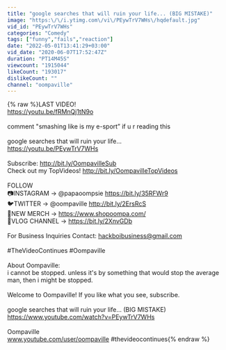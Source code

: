 ```yaml
---
title: "google searches that will ruin your life... (BIG MISTAKE)"
image: "https:\/\/i.ytimg.com\/vi\/PEywTrV7WHs\/hqdefault.jpg"
vid_id: "PEywTrV7WHs"
categories: "Comedy"
tags: ["funny","fails","reaction"]
date: "2022-05-01T13:41:29+03:00"
vid_date: "2020-06-07T17:52:47Z"
duration: "PT14M45S"
viewcount: "1915044"
likeCount: "193017"
dislikeCount: ""
channel: "oompaville"
---
```

{% raw %}LAST VIDEO! <br /><a rel="nofollow" target="blank" href="https://youtu.be/fRMnQj1tN9o">https://youtu.be/fRMnQj1tN9o</a><br /><br />comment &quot;smashing like is my e-sport” if u r reading this<br /><br />google searches that will ruin your life...<br /><a rel="nofollow" target="blank" href="https://youtu.be/PEywTrV7WHs">https://youtu.be/PEywTrV7WHs</a><br /><br />Subscribe: <a rel="nofollow" target="blank" href="http://bit.ly/OompavilleSub">http://bit.ly/OompavilleSub</a><br />Check out my TopVideos! <a rel="nofollow" target="blank" href="http://bit.ly/OompavilleTopVideos">http://bit.ly/OompavilleTopVideos</a><br /><br />FOLLOW <br />📷INSTAGRAM → @papaoompsie <a rel="nofollow" target="blank" href="https://bit.ly/35RFWr9">https://bit.ly/35RFWr9</a><br />🐦TWITTER → @oompaville <a rel="nofollow" target="blank" href="http://bit.ly/2ErsRcS">http://bit.ly/2ErsRcS</a><br />👕NEW MERCH → <a rel="nofollow" target="blank" href="https://www.shopoompa.com/">https://www.shopoompa.com/</a><br />🎥VLOG CHANNEL → <a rel="nofollow" target="blank" href="https://bit.ly/2XnvGDb">https://bit.ly/2XnvGDb</a><br /><br />For Business Inquiries Contact: hackboibusiness@gmail.com<br /><br />#TheVideoContinues #Oompaville<br /><br />About Oompaville:<br />i cannot be stopped. unless it's by something that would stop the average man, then i might be stopped.<br /><br />Welcome to Oompaville! If you like what you see, subscribe.<br /><br />google searches that will ruin your life... (BIG MISTAKE)<br /><a rel="nofollow" target="blank" href="https://www.youtube.com/watch?v=PEywTrV7WHs">https://www.youtube.com/watch?v=PEywTrV7WHs</a><br /><br />Oompaville<br />www.youtube.com/user/oompaville #thevideocontinues{% endraw %}
